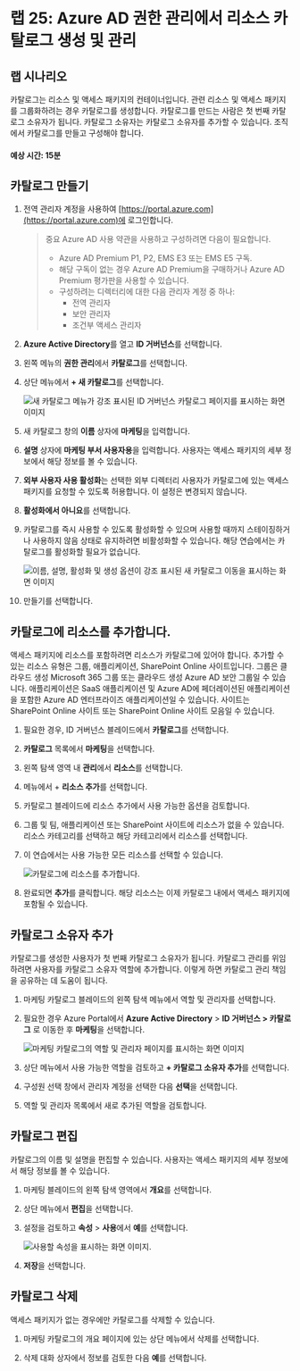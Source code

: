 ﻿---
lab:
    title: '25 - Azure AD 권한 관리에서 리소스 카탈로그 생성 및 관리'
    learning path: '04'
    module: '모듈 01 - 권한 관리 계획 및 구현'
---

# 랩 25: Azure AD 권한 관리에서 리소스 카탈로그 생성 및 관리

## 랩 시나리오

카탈로그는 리소스 및 액세스 패키지의 컨테이너입니다. 관련 리소스 및 액세스 패키지를 그룹화하려는 경우 카탈로그를 생성합니다. 카탈로그를 만드는 사람은 첫 번째 카탈로그 소유자가 됩니다. 카탈로그 소유자는 카탈로그 소유자를 추가할 수 있습니다. 조직에서 카탈로그를 만들고 구성해야 합니다.

#### 예상 시간: 15분

## 카탈로그 만들기

1. 전역 관리자 계정을 사용하여 [https://portal.azure.com](https://portal.azure.com)에 로그인합니다.

    >중요
    >Azure AD 사용 약관을 사용하고 구성하려면 다음이 필요합니다.
    >
    >- Azure AD Premium P1, P2, EMS E3 또는 EMS E5 구독.
    >- 해당 구독이 없는 경우 Azure AD Premium을 구매하거나 Azure AD Premium 평가판을 사용할 수 있습니다.
    >- 구성하려는 디렉터리에 대한 다음 관리자 계정 중 하나:
    >    - 전역 관리자
    >    - 보안 관리자
    >    - 조건부 액세스 관리자

1. **Azure Active Directory**를 열고 **ID 거버넌스**를 선택합니다.

1. 왼쪽 메뉴의 **권한 관리**에서 **카탈로그**를 선택합니다.

1. 상단 메뉴에서 **+ 새 카탈로그**를 선택합니다.

    ![새 카탈로그 메뉴가 강조 표시된 ID 거버넌스 카탈로그 페이지를 표시하는 화면 이미지 ](./media/lp4-mod1-identity-governance-new-catalog.png)

1. 새 카탈로그 창의 **이름** 상자에 **마케팅**을 입력합니다.

1. **설명** 상자에 **마케팅 부서 사용자용**을 입력합니다. 사용자는 액세스 패키지의 세부 정보에서 해당 정보를 볼 수 있습니다.

1. **외부 사용자 사용 활성화**는 선택한 외부 디렉터리 사용자가 카탈로그에 있는 액세스 패키지를 요청할 수 있도록 허용합니다. 이 설정은 변경되지 않습니다.

1. **활성화에서 아니요**를 선택합니다.

1. 카탈로그를 즉시 사용할 수 있도록 활성화할 수 있으며 사용할 때까지 스테이징하거나 사용하지 않음 상태로 유지하려면 비활성화할 수 있습니다. 해당 연습에서는 카탈로그를 활성화할 필요가 없습니다.

    ![이름, 설명, 활성화 및 생성 옵션이 강조 표시된 새 카탈로그 이동을 표시하는 화면 이미지](./media/lp4-mod1-new-catalog-marketing.png)

1. 만들기를 선택합니다.

## 카탈로그에 리소스를 추가합니다.

액세스 패키지에 리소스를 포함하려면 리소스가 카탈로그에 있어야 합니다. 추가할 수 있는 리소스 유형은 그룹, 애플리케이션, SharePoint Online 사이트입니다. 그룹은 클라우드 생성 Microsoft 365 그룹 또는 클라우드 생성 Azure AD 보안 그룹일 수 있습니다. 애플리케이션은 SaaS 애플리케이션 및 Azure AD에 페더레이션된 애플리케이션을 포함한 Azure AD 엔터프라이즈 애플리케이션일 수 있습니다. 사이트는 SharePoint Online 사이트 또는 SharePoint Online 사이트 모음일 수 있습니다.

1. 필요한 경우, ID 거버넌스 블레이드에서 **카탈로그**를 선택합니다.

1. **카탈로그** 목록에서 **마케팅**을 선택합니다.

1. 왼쪽 탐색 영역 내 **관리**에서 **리소스**를 선택합니다.

1. 메뉴에서 + **리소스 추가**를 선택합니다.

1. 카탈로그 블레이드에 리소스 추가에서 사용 가능한 옵션을 검토합니다.

1. 그룹 및 팀, 애플리케이션 또는 SharePoint 사이트에 리소스가 없을 수 있습니다. 리소스 카테고리를 선택하고 해당 카테고리에서 리소스를 선택합니다.

1. 이 연습에서는 사용 가능한 모든 리소스를 선택할 수 있습니다.

    ![카탈로그에 리소스를 추가합니다.](./media/catalog-add-resources.png)

1. 완료되면 **추가**를 클릭합니다. 해당 리소스는 이제 카탈로그 내에서 액세스 패키지에 포함될 수 있습니다.

## 카탈로그 소유자 추가

카탈로그를 생성한 사용자가 첫 번째 카탈로그 소유자가 됩니다. 카탈로그 관리를 위임하려면 사용자를 카탈로그 소유자 역할에 추가합니다. 이렇게 하면 카탈로그 관리 책임을 공유하는 데 도움이 됩니다.

1. 마케팅 카탈로그 블레이드의 왼쪽 탐색 메뉴에서 역할 및 관리자를 선택합니다.

1. 필요한 경우 Azure Portal에서 **Azure Active Directory** > **ID 거버넌스 > 카탈로그** 로 이동한 후 **마케팅**을 선택합니다.

    ![마케팅 카탈로그의 역할 및 관리자 페이지를 표시하는 화면 이미지](./media/lp4-mod1-catalog-roles-and-admins.png)

1. 상단 메뉴에서 사용 가능한 역할을 검토하고 **+ 카탈로그 소유자 추가**를 선택합니다.

1. 구성원 선택 창에서 관리자 계정을 선택한 다음 **선택**을 선택합니다.

1. 역할 및 관리자 목록에서 새로 추가된 역할을 검토합니다.

## 카탈로그 편집

카탈로그의 이름 및 설명을 편집할 수 있습니다. 사용자는 액세스 패키지의 세부 정보에서 해당 정보를 볼 수 있습니다.

1. 마케팅 블레이드의 왼쪽 탐색 영역에서 **개요**를 선택합니다.

1. 상단 메뉴에서 **편집**을 선택합니다.

1. 설정을 검토하고 **속성** > **사용**에서 **예**를 선택합니다.

    ![사용할 속성을 표시하는 화면 이미지.](./media/lp4-mod1-edit-marketing-catalog.png)

1. **저장**을 선택합니다.

## 카탈로그 삭제

액세스 패키지가 없는 경우에만 카탈로그를 삭제할 수 있습니다.

1. 마케팅 카탈로그의 개요 페이지에 있는 상단 메뉴에서 삭제를 선택합니다.

1. 삭제 대화 상자에서 정보를 검토한 다음 **예**를 선택합니다.

